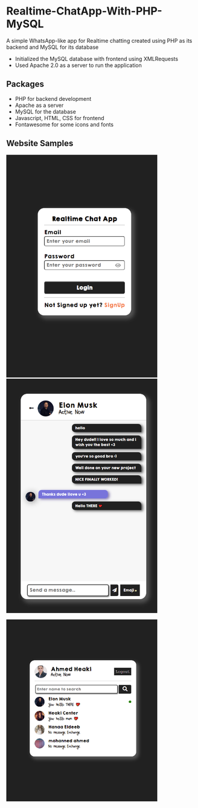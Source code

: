# Realtime-ChatApp-With-PHP-MySQL
A simple WhatsApp-like app for Realtime chatting created using PHP as its  backend and MySQL for its database
* Initialized the MySQL database with frontend using XMLRequests
* Used Apache 2.0 as a server to run the application


## Packages
* PHP for backend development
* Apache as a server
* MySQL for the database
* Javascript, HTML, CSS for frontend
* Fontawesome for some icons and fonts


## Website Samples
<p>
<img width='400' heigh='500' src='https://github.com/ahmedheakl/Realtime-ChatApp-With-PHP-MySQL/blob/main/login.png'>
<img width='400' heigh='450' src='https://github.com/ahmedheakl/Realtime-ChatApp-With-PHP-MySQL/blob/main/chat-messages.png'>
</p>
<img width='400' heigh='450' src='https://github.com/ahmedheakl/Realtime-ChatApp-With-PHP-MySQL/blob/main/chats.png'>

